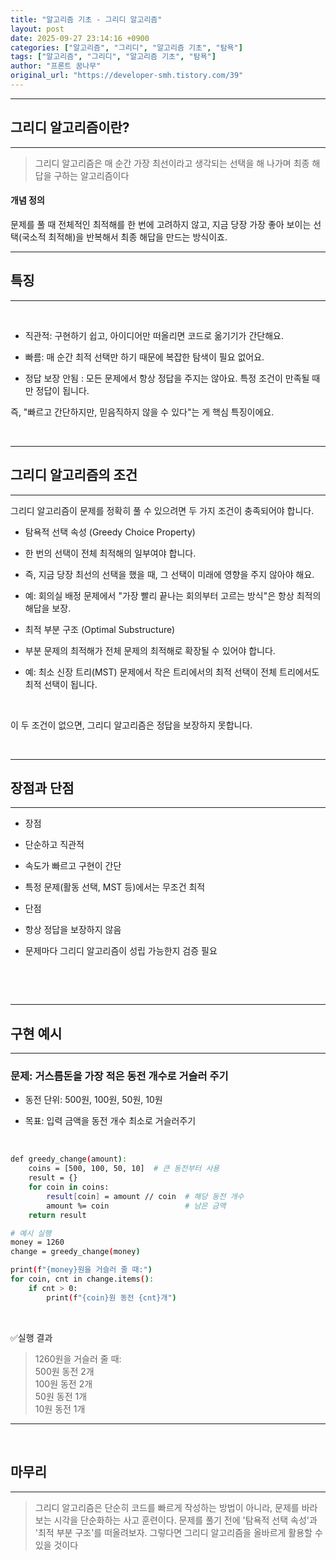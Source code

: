 ```yaml
---
title: "알고리즘 기초 - 그리디 알고리즘"
layout: post
date: 2025-09-27 23:14:16 +0900
categories: ["알고리즘", "그리디", "알고리즘 기초", "탐욕"]
tags: ["알고리즘", "그리디", "알고리즘 기초", "탐욕"]
author: "프론트 꿈나무"
original_url: "https://developer-smh.tistory.com/39"
---
```


---

## 그리디 알고리즘이란?

---

> 그리디 알고리즘은 매 순간 가장 최선이라고 생각되는 선택을 해 나가며 최종 해답을 구하는 알고리즘이다  
  

#### 개념 정의

문제를 풀 때 전체적인 최적해를 한 번에 고려하지 않고, 지금 당장 가장 좋아 보이는 선택(국소적 최적해)을 반복해서 최종 해답을 만드는 방식이죠.

---

## 특징

---

 

- 직관적: 구현하기 쉽고, 아이디어만 떠올리면 코드로 옮기기가 간단해요.

- 빠름: 매 순간 최적 선택만 하기 때문에 복잡한 탐색이 필요 없어요.

- 정답 보장 안됨 : 모든 문제에서 항상 정답을 주지는 않아요. 특정 조건이 만족될 때만 정답이 됩니다.

즉, "빠르고 간단하지만, 믿음직하지 않을 수 있다"는 게 핵심 특징이에요.

 

---

## 그리디 알고리즘의 조건

---

그리디 알고리즘이 문제를 정확히 풀 수 있으려면 두 가지 조건이 충족되어야 합니다.

- 탐욕적 선택 속성 (Greedy Choice Property)

- 한 번의 선택이 전체 최적해의 일부여야 합니다.

- 즉, 지금 당장 최선의 선택을 했을 때, 그 선택이 미래에 영향을 주지 않아야 해요.

- 예: 회의실 배정 문제에서 "가장 빨리 끝나는 회의부터 고르는 방식"은 항상 최적의 해답을 보장.

- 최적 부분 구조 (Optimal Substructure)

- 부분 문제의 최적해가 전체 문제의 최적해로 확장될 수 있어야 합니다.

- 예: 최소 신장 트리(MST) 문제에서 작은 트리에서의 최적 선택이 전체 트리에서도 최적 선택이 됩니다.

 

  이 두 조건이 없으면, 그리디 알고리즘은 정답을 보장하지 못합니다.

 

---

## 장점과 단점

---

- 장점

- 단순하고 직관적

- 속도가 빠르고 구현이 간단

- 특정 문제(활동 선택, MST 등)에서는 무조건 최적

- 단점

- 항상 정답을 보장하지 않음

- 문제마다 그리디 알고리즘이 성립 가능한지 검증 필요

 

 

---

## 구현 예시 

---

### 문제: 거스름돈을 가장 적은 동전 개수로 거슬러 주기

- 동전 단위: 500원, 100원, 50원, 10원

- 목표: 입력 금액을 동전 개수 최소로 거슬러주기

 

```bash
def greedy_change(amount):
    coins = [500, 100, 50, 10]  # 큰 동전부터 사용
    result = {}
    for coin in coins:
        result[coin] = amount // coin  # 해당 동전 개수
        amount %= coin                 # 남은 금액
    return result

# 예시 실행
money = 1260
change = greedy_change(money)

print(f"{money}원을 거슬러 줄 때:")
for coin, cnt in change.items():
    if cnt > 0:
        print(f"{coin}원 동전 {cnt}개")
```
 

✅실행 결과

> 1260원을 거슬러 줄 때:   
500원 동전 2개   
100원 동전 2개   
50원 동전 1개   
10원 동전 1개

---

 

## 마무리

---

> 그리디 알고리즘은 단순히 코드를 빠르게 작성하는 방법이 아니라, 문제를 바라보는 시각을 단순화하는 사고 훈련이다. 문제를 풀기 전에 '탐욕적 선택 속성'과 '최적 부분 구조'를 떠올려보자. 그렇다면 그리디 알고리즘을 올바르게 활용할 수 있을 것이다
